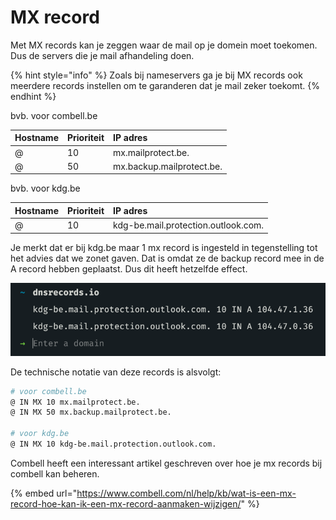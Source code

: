 # MX record

Met MX records kan je zeggen waar de mail op je domein moet toekomen. Dus de servers die je mail afhandeling doen.

{% hint style="info" %}
Zoals bij nameservers ga je bij MX records ook meerdere records instellen om te garanderen dat je mail zeker toekomt.
{% endhint %}

bvb. voor combell.be

| Hostname | Prioriteit | IP adres |
| :--- | :--- | :--- |
| @ | 10 | mx.mailprotect.be. |
| @ | 50 | mx.backup.mailprotect.be. |

bvb. voor kdg.be

| Hostname | Prioriteit | IP adres |
| :--- | :--- | :--- |
| @ | 10 | kdg-be.mail.protection.outlook.com. |

Je merkt dat er bij kdg.be maar 1 mx record is ingesteld in tegenstelling tot het advies dat we zonet gaven. Dat is omdat ze de backup record mee in de A record hebben geplaatst. Dus dit heeft hetzelfde effect.

![](../../.gitbook/assets/cleanshot-2021-09-18-at-23.21.11.png)

De technische notatie van deze records is alsvolgt:

```bash
# voor combell.be
@ IN MX 10 mx.mailprotect.be.
@ IN MX 50 mx.backup.mailprotect.be.

# voor kdg.be
@ IN MX 10 kdg-be.mail.protection.outlook.com.
```

Combell heeft een interessant artikel geschreven over hoe je mx records bij combell kan beheren.

{% embed url="https://www.combell.com/nl/help/kb/wat-is-een-mx-record-hoe-kan-ik-een-mx-record-aanmaken-wijzigen/" %}

